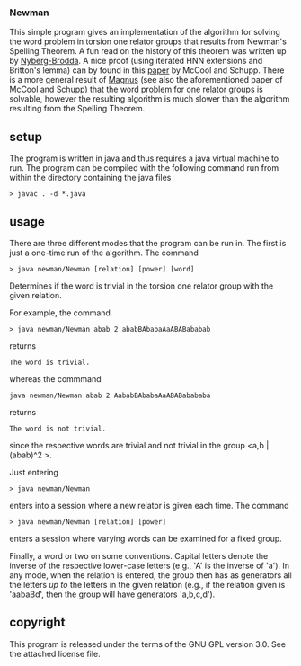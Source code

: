 ### Newman ###

This simple program gives an implementation of the algorithm for solving the word problem
in torsion one relator groups that results from Newman's Spelling Theorem.  A fun read
on the history of this theorem was written up by [Nyberg-Brodda](https://arxiv.org/abs/2004.01484).
A nice proof (using iterated HNN extensions and Britton's lemma) can by found in this 
[paper](https://www.cambridge.org/core/services/aop-cambridge-core/content/view/A51E086AF79B5D32E0F2A590B01BF779/S1446788700014300a.pdf/div-class-title-on-one-relator-groups-and-span-class-italic-hnn-span-extensions-div.pdf) by McCool and Schupp.  There is a more general result of 
[Magnus](https://link.springer.com/article/10.1007/BF01455888) (see also the aforementioned paper of McCool and Schupp) 
that the word problem for one relator groups is solvable, however the resulting
algorithm is much slower than the algorithm resulting from the Spelling Theorem.  

## setup ##

The program is  written in java and thus requires a java virtual machine to run. The program
can be compiled with the following command run from within the directory containing the java files

```
> javac . -d *.java
``` 


## usage ##

There are three different modes that the program can be run in.  The first is just a one-time
run of the algorithm.  The command
```
> java newman/Newman [relation] [power] [word]
```
Determines if the word is trivial in the torsion one relator group with the given relation.  

For example, the command
```
> java newman/Newman abab 2 ababBAbabaAaABABababab
```
returns
```
The word is trivial.
```
whereas the commmand
```
java newman/Newman abab 2 AababBAbabaAaABABabababa
```
returns
```
The word is not trivial.
```
since the respective words are trivial and not trivial in the group <a,b | (abab)^2 >.


Just entering
```
> java newman/Newman
```
enters into a session where a new relator is given each time.  The command
```
> java newman/Newman [relation] [power]
```
enters a session where varying words can be examined for a fixed group. 

Finally, a word or two on some conventions.  Capital letters denote the inverse of the respective
lower-case letters (e.g., 'A' is the inverse of 'a').  In any mode, when the relation is entered, 
the group then has as generators all the letters _up to_ the letters in the given relation (e.g.,
if the relation given is 'aabaBd', then the group will have generators 'a,b,c,d'). 


## copyright ##

This program is released under the terms of the GNU GPL version 3.0. See the attached license file.

[https://www.cambridge.org/core/services/aop-cambridge-core/content/view/A51E086AF79B5D32E0F2A590B01BF779/S1446788700014300a.pdf/div-class-title-on-one-relator-groups-and-span-class-italic-hnn-span-extensions-div.pdf]:(McCool&Schupp)

[https://link.springer.com/article/10.1007/BF01455888]:(Magnus)

